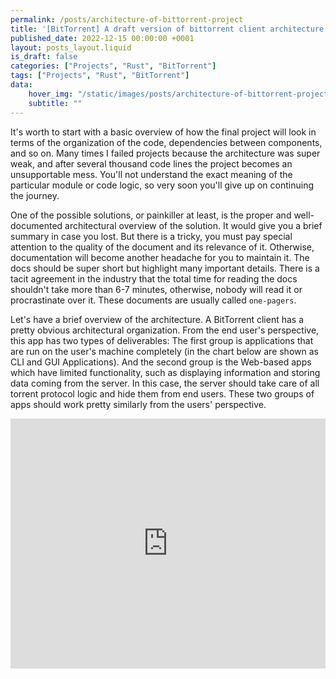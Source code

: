 ```yaml
---
permalink: /posts/architecture-of-bittorrent-project
title: '[BitTorrent] A draft version of bittorrent client architecture'
published_date: 2022-12-15 00:00:00 +0001
layout: posts_layout.liquid
is_draft: false
categories: ["Projects", "Rust", "BitTorrent"]
tags: ["Projects", "Rust", "BitTorrent"]
data: 
    hover_img: "/static/images/posts/architecture-of-bittorrent-project/1.jpg"
    subtitle: ""
---
```


It's worth to start with a basic overview of how the final project will look in terms of the organization of the code, dependencies between components, and so on. Many times I failed projects because the architecture was super weak, and after several thousand code lines the project becomes an unsupportable mess. You'll not understand the exact meaning of the particular module or code logic, so very soon you'll give up on continuing the journey.

One of the possible solutions, or painkiller at least, is the proper and well-documented architectural overview of the solution. It would give you a brief summary in case you lost. But there is a tricky, you must pay special attention to the quality of the document and its relevance of it. Otherwise, documentation will become another headache for you to maintain it. The docs should be super short but highlight many important details. There is a tacit agreement in the industry that the total time for reading the docs shouldn't take more than 6-7 minutes, otherwise, nobody will read it or procrastinate over it. These documents are usually called `one-pagers`.

Let's have a brief overview of the architecture. A BitTorrent client has a pretty obvious architectural organization. From the end user's perspective, this app has two types of deliverables: The first group is applications that are run on the user's machine completely (in the chart below are shown as CLI and GUI Applications). And the second group is the Web-based apps which have limited functionality, such as displaying information and storing data coming from the server. In this case, the server should take care of all torrent protocol logic and hide them from end users. These two groups of apps should work pretty similarly from the users' perspective.
<section>
<iframe width="100%" height="400px" src="https://miro.com/app/embed/uXjVP5SHr9c=/?pres=1&frameId=3458764541410499243&embedId=615421867115" frameborder="0" scrolling="no" allowfullscreen></iframe>
</section>
